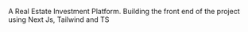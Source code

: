A Real Estate Investment Platform.
Building the front end of the project using Next Js, Tailwind and TS